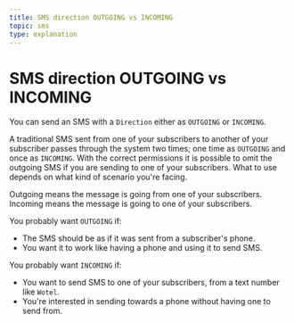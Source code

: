 ```yaml
---
title: SMS direction OUTGOING vs INCOMING
topic: sms
type: explanation
---
```


# SMS direction OUTGOING vs INCOMING

You can send an SMS with a `Direction` either as `OUTGOING` or `INCOMING`.

A traditional SMS sent from one of your subscribers to another of your subscriber passes through the system two times; one time as `OUTGOING` and once as `INCOMING`. With the correct permissions it is possible to omit the outgoing SMS if you are sending to one of your subscribers. What to use depends on what kind of scenario you're facing.

Outgoing means the message is going from one of your subscribers.
Incoming means the message is going to one of your subscribers.

You probably want `OUTGOING` if:
* The SMS should be as if it was sent from a subscriber's phone.
* You want it to work like having a phone and using it to send SMS.

You probably want `INCOMING` if:
* You want to send SMS to one of your subscribers, from a text number like `Wotel`.
* You're interested in sending towards a phone without having one to send from.
